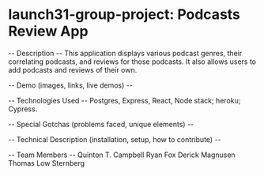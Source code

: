 # launch31-group-project: Podcasts Review App

-- Description -- This application displays various podcast genres, their correlating podcasts, and reviews for those podcasts. It also allows users to add podcasts and reviews of their own.

-- Demo (images, links, live demos) --

-- Technologies Used -- Postgres, Express, React, Node stack; heroku; Cypress.

-- Special Gotchas (problems faced, unique elements) --

-- Technical Description (installation, setup, how to contribute) --

-- Team Members -- Quinton T. Campbell Ryan Fox Derick Magnusen Thomas Low Sternberg
